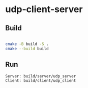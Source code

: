 # udp-client-server

## Build
```bash

cmake -B build -S .
cmake --build build
```

## Run
```bash
Server: build/server/udp_server
Client: build/client/udp_client
```
